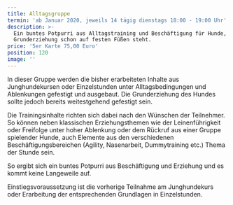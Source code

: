 ```yaml
---
title: Alltagsgruppe
termin: 'ab Januar 2020, jeweils 14 tägig dienstags 18:00 - 19:00 Uhr'
description: >-
  Ein buntes Potpurri aus Alltagstraining und Beschäftigung für Hunde, deren
  Grunderziehung schon auf festen Füßen steht. 
price: '5er Karte 75,00 Euro'
position: 120
image: ''
---
```

In dieser Gruppe werden die bisher erarbeiteten Inhalte aus Junghundekursen oder Einzelstunden unter Alltagsbedingungen und Ablenkungen gefestigt und ausgebaut. Die Grunderziehung des Hundes sollte jedoch bereits weitestgehend gefestigt sein. 

Die Trainingsinhalte richten sich dabei nach den Wünschen der Teilnehmer. So können neben klassischen Erziehungsthemen wie der Leinenführigkeit oder Freifolge unter hoher Ablenkung oder dem Rückruf aus einer Gruppe spielender Hunde, auch Elemente aus den verschiedenen Beschäftigungsbereichen (Agility, Nasenarbeit, Dummytraining etc.) Thema der Stunde sein. 

So ergibt sich ein buntes Potpurri aus Beschäftigung und Erziehung und es kommt keine Langeweile auf. 

Einstiegsvoraussetzung ist die vorherige Teilnahme am Junghundekurs oder Erarbeitung der entsprechenden Grundlagen in Einzelstunden.
